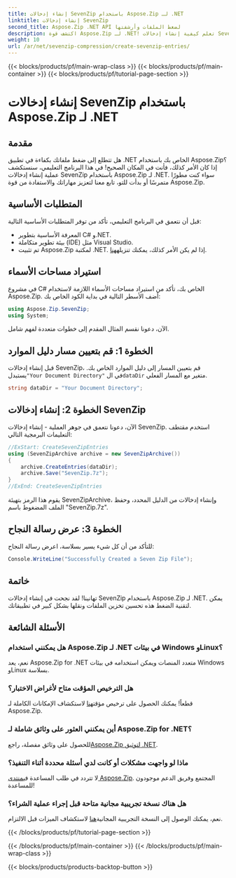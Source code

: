 ```yaml
---
title: إنشاء إدخالات SevenZip باستخدام Aspose.Zip لـ .NET
linktitle: إنشاء إدخالات SevenZip
second_title: Aspose.Zip .NET API لضغط الملفات وأرشفتها
description: اكتشف قوة Aspose.Zip لـ .NET! تعلم كيفية إنشاء إدخالات SevenZip خطوة بخطوة. ضغط الملفات دون عناء. قم بالتنزيل الآن للحصول على تجربة تطوير سلسة.
weight: 10
url: /ar/net/sevenzip-compression/create-sevenzip-entries/
---
```


{{< blocks/products/pf/main-wrap-class >}}
{{< blocks/products/pf/main-container >}}
{{< blocks/products/pf/tutorial-page-section >}}

# إنشاء إدخالات SevenZip باستخدام Aspose.Zip لـ .NET


## مقدمة

هل تتطلع إلى ضغط ملفاتك بكفاءة في تطبيق .NET الخاص بك باستخدام Aspose.Zip؟ إذا كان الأمر كذلك، فأنت في المكان الصحيح! في هذا البرنامج التعليمي، سنستكشف عملية إنشاء إدخالات SevenZip باستخدام Aspose.Zip لـ .NET. سواء كنت مطورًا متمرسًا أو بدأت للتو، تابع معنا لتعزيز مهاراتك والاستفادة من قوة Aspose.Zip.

## المتطلبات الأساسية

قبل أن نتعمق في البرنامج التعليمي، تأكد من توفر المتطلبات الأساسية التالية:

- المعرفة الأساسية بتطوير C# و.NET.
- بيئة تطوير متكاملة (IDE) مثل Visual Studio.
-  تم تثبيت Aspose.Zip لمكتبة .NET. إذا لم يكن الأمر كذلك، يمكنك تنزيله[هنا](https://releases.aspose.com/zip/net/).

## استيراد مساحات الأسماء

في مشروع C# الخاص بك، تأكد من استيراد مساحات الأسماء اللازمة لاستخدام Aspose.Zip. أضف الأسطر التالية في بداية الكود الخاص بك:

```csharp
using Aspose.Zip.SevenZip;
using System;
```

الآن، دعونا نقسم المثال المقدم إلى خطوات متعددة لفهم شامل.

## الخطوة 1: قم بتعيين مسار دليل الموارد

 قبل إنشاء إدخالات SevenZip، قم بتعيين المسار إلى دليل الموارد الخاص بك. يستبدل`"Your Document Directory"` في ال`dataDir` متغير مع المسار الفعلي.

```csharp
string dataDir = "Your Document Directory";
```

## الخطوة 2: إنشاء إدخالات SevenZip

الآن، دعونا نتعمق في جوهر العملية - إنشاء إدخالات SevenZip. استخدم مقتطف التعليمات البرمجية التالي:

```csharp
//ExStart: CreateSevenZipEntries
using (SevenZipArchive archive = new SevenZipArchive())
{
    archive.CreateEntries(dataDir);
    archive.Save("SevenZip.7z");
}
//ExEnd: CreateSevenZipEntries
```

يقوم هذا الرمز بتهيئة SevenZipArchive، وإنشاء إدخالات من الدليل المحدد، وحفظ الملف المضغوط باسم "SevenZip.7z".

## الخطوة 3: عرض رسالة النجاح

للتأكد من أن كل شيء يسير بسلاسة، اعرض رسالة النجاح:

```csharp
Console.WriteLine("Successfully Created a Seven Zip File");
```

## خاتمة

تهانينا! لقد نجحت في إنشاء إدخالات SevenZip باستخدام Aspose.Zip لـ .NET. يمكن لتقنية الضغط هذه تحسين تخزين الملفات ونقلها بشكل كبير في تطبيقاتك.

## الأسئلة الشائعة

### هل يمكنني استخدام Aspose.Zip لـ .NET في بيئات Windows وLinux؟
نعم، يعد Aspose.Zip for .NET متعدد المنصات ويمكن استخدامه في بيئات Windows وLinux بسلاسة.

### هل الترخيص المؤقت متاح لأغراض الاختبار؟
 قطعاً! يمكنك الحصول على ترخيص مؤقت[هنا](https://purchase.aspose.com/temporary-license/) لاستكشاف الإمكانات الكاملة لـ Aspose.Zip.

### أين يمكنني العثور على وثائق شاملة لـ Aspose.Zip for .NET؟
 للحصول على وثائق مفصلة، راجع[Aspose.Zip لتوثيق .NET](https://reference.aspose.com/zip/net/).

### ماذا لو واجهت مشكلات أو كانت لدي أسئلة محددة أثناء التنفيذ؟
 لا تتردد في طلب المساعدة في[منتدى Aspose.Zip](https://forum.aspose.com/c/zip/37). المجتمع وفريق الدعم موجودون للمساعدة!

### هل هناك نسخة تجريبية مجانية متاحة قبل إجراء عملية الشراء؟
 نعم، يمكنك الوصول إلى النسخة التجريبية المجانية[هنا](https://releases.aspose.com/) لاستكشاف الميزات قبل الالتزام.

{{< /blocks/products/pf/tutorial-page-section >}}

{{< /blocks/products/pf/main-container >}}
{{< /blocks/products/pf/main-wrap-class >}}

{{< blocks/products/products-backtop-button >}}
